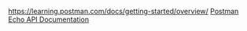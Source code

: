 https://learning.postman.com/docs/getting-started/overview/
[Postman Echo API Documentation](https://learning.postman.com/docs/developer/echo-api/)